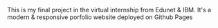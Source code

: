 This is my final project in the virtual internship from Edunet & IBM. It's a modern & responsive porfolio website deployed on Github Pages
